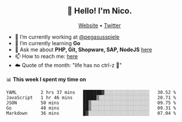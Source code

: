<h2 align="center">👋 Hello! I'm Nico.</h2>
<p align="center">
  <a href="https://gruselhaus.com">Website</a> •
  <a href="https://twitter.com/NicoFinkernagel">Twitter</a>
</p>


- 🔭 I’m currently working at [@pegasusspiele](https://pegasus.de/en)
- 🌱 I’m currently learning **Go**
- 💬 Ask me about **PHP, Git, Shopware, SAP, NodeJS** [here](https://github.com/gruselhaus/gruselhaus/issues)
- 📫 How to reach me: [here](https://github.com/gruselhaus/gruselhaus/issues)
- ☁️ Quote of the month: "life has no ctrl-z 🌴"

📊 **This week I spent my time on**
<!--START_SECTION:waka-->
```text
YAML         2 hrs 37 mins   ███████▓░░░░░░░░░░░░░░░░░   30.52 % 
JavaScript   1 hr 46 mins    █████▒░░░░░░░░░░░░░░░░░░░   20.71 % 
JSON         50 mins         ██▒░░░░░░░░░░░░░░░░░░░░░░   09.75 % 
Go           48 mins         ██▒░░░░░░░░░░░░░░░░░░░░░░   09.31 % 
Markdown     36 mins         █▓░░░░░░░░░░░░░░░░░░░░░░░   07.04 % 
```
<!--END_SECTION:waka-->
